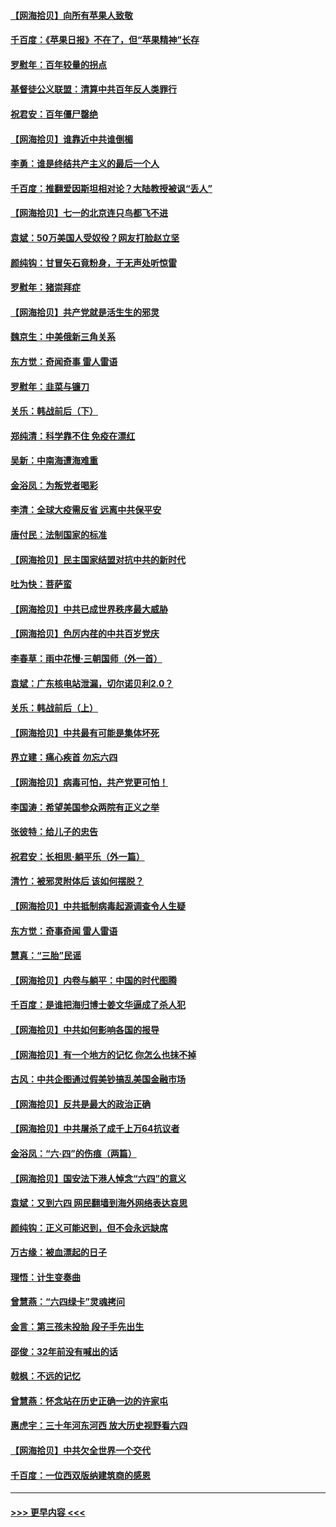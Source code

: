 #### [【网海拾贝】向所有苹果人致敬](../pages/nsc993/n13046795.md?t=06261152) 
#### [千百度：《苹果日报》不在了，但“苹果精神”长存](../pages/nsc993/n13046703.md?t=06261152) 
#### [罗慰年：百年较量的拐点](../pages/nsc993/n13046542.md?t=06261152) 
#### [基督徒公义联盟：清算中共百年反人类罪行](../pages/nsc993/n13046499.md?t=06261152) 
#### [祝君安：百年僵尸罄绝](../pages/nsc993/n13045595.md?t=06261152) 
#### [【网海拾贝】谁靠近中共谁倒楣](../pages/nsc993/n13044667.md?t=06261152) 
#### [李勇：谁是终结共产主义的最后一个人](../pages/nsc993/n13044397.md?t=06261152) 
#### [千百度：推翻爱因斯坦相对论？大陆教授被讽“丢人”](../pages/nsc993/n13043908.md?t=06261152) 
#### [【网海拾贝】七一的北京连只鸟都飞不进](../pages/nsc993/n13041377.md?t=06261152) 
#### [袁斌：50万美国人受奴役？网友打脸赵立坚](../pages/nsc993/n13041330.md?t=06261152) 
#### [颜纯钩：甘冒矢石竟粉身，于无声处听惊雷](../pages/nsc993/n13041140.md?t=06261152) 
#### [罗慰年：猪崇拜症](../pages/nsc993/n13041071.md?t=06261152) 
#### [【网海拾贝】共产党就是活生生的邪灵](../pages/nsc993/n13036627.md?t=06261152) 
#### [魏京生：中美俄新三角关系](../pages/nsc993/n13035986.md?t=06261152) 
#### [东方觉：奇闻奇事 雷人雷语](../pages/nsc993/n13035878.md?t=06261152) 
#### [罗慰年：韭菜与镰刀](../pages/nsc993/n13034374.md?t=06261152) 
#### [关乐：韩战前后（下）](../pages/nsc993/n13034113.md?t=06261152) 
#### [郑纯清：科学靠不住 免疫在漂红](../pages/nsc993/n13034093.md?t=06261152) 
#### [吴新：中南海遭海难重](../pages/nsc993/n13034084.md?t=06261152) 
#### [金浴凤：为叛党者喝彩](../pages/nsc993/n13034058.md?t=06261152) 
#### [李清：全球大疫需反省 远离中共保平安](../pages/nsc993/n13033784.md?t=06261152) 
#### [唐付民：法制国家的标准](../pages/nsc993/n13032944.md?t=06261152) 
#### [【网海拾贝】民主国家结盟对抗中共的新时代](../pages/nsc993/n13031717.md?t=06261152) 
#### [吐为快：菩萨蛮](../pages/nsc993/n13030033.md?t=06261152) 
#### [【网海拾贝】中共已成世界秩序最大威胁](../pages/nsc993/n13028138.md?t=06261152) 
#### [【网海拾贝】色厉内荏的中共百岁党庆](../pages/nsc993/n13025582.md?t=06261152) 
#### [李春草：雨中花慢‧三朝国师（外一首）](../pages/nsc993/n13025567.md?t=06261152) 
#### [袁斌：广东核电站泄漏，切尔诺贝利2.0？](../pages/nsc993/n13025475.md?t=06261152) 
#### [关乐：韩战前后（上）](../pages/nsc993/n13025387.md?t=06261152) 
#### [【网海拾贝】中共最有可能是集体坏死](../pages/nsc993/n13023101.md?t=06261152) 
#### [界立建：痛心疾首 勿忘六四](../pages/nsc993/n13022339.md?t=06261152) 
#### [【网海拾贝】病毒可怕，共产党更可怕！](../pages/nsc993/n13020728.md?t=06261152) 
#### [李国涛：希望美国参众两院有正义之举](../pages/nsc993/n13020674.md?t=06261152) 
#### [张彼特：给儿子的忠告](../pages/nsc993/n13018934.md?t=06261152) 
#### [祝君安：长相思‧躺平乐（外一篇）](../pages/nsc993/n13018923.md?t=06261152) 
#### [清竹：被邪灵附体后 该如何摆脱？](../pages/nsc993/n13018877.md?t=06261152) 
#### [【网海拾贝】中共抵制病毒起源调查令人生疑](../pages/nsc993/n13017785.md?t=06261152) 
#### [东方觉：奇事奇闻 雷人雷语](../pages/nsc993/n13017577.md?t=06261152) 
#### [慧真：“三胎”民谣](../pages/nsc993/n13017394.md?t=06261152) 
#### [【网海拾贝】内卷与躺平：中国的时代图腾](../pages/nsc993/n13016128.md?t=06261152) 
#### [千百度：是谁把海归博士姜文华逼成了杀人犯](../pages/nsc993/n13015218.md?t=06261152) 
#### [【网海拾贝】中共如何影响各国的报导](../pages/nsc993/n13012599.md?t=06261152) 
#### [【网海拾贝】有一个地方的记忆 你怎么也抹不掉](../pages/nsc993/n13009802.md?t=06261152) 
#### [古风：中共企图通过假美钞搞乱美国金融市场](../pages/nsc993/n13009626.md?t=06261152) 
#### [【网海拾贝】反共是最大的政治正确](../pages/nsc993/n13007051.md?t=06261152) 
#### [【网海拾贝】中共屠杀了成千上万64抗议者](../pages/nsc993/n13002713.md?t=06261152) 
#### [金浴凤：“六·四”的伤痕（两篇）](../pages/nsc993/n13001719.md?t=06261152) 
#### [【网海拾贝】国安法下港人悼念“六四”的意义](../pages/nsc993/n13001039.md?t=06261152) 
#### [袁斌：又到六四 网民翻墙到海外网络表达哀思](../pages/nsc993/n13000995.md?t=06261152) 
#### [颜纯钩：正义可能迟到，但不会永远缺席](../pages/nsc993/n13000920.md?t=06261152) 
#### [万古缘：被血漂起的日子](../pages/nsc993/n13000914.md?t=06261152) 
#### [理悟：计生变奏曲](../pages/nsc993/n13000414.md?t=06261152) 
#### [曾慧燕：“六四绿卡”灵魂拷问](../pages/nsc993/n13000277.md?t=06261152) 
#### [金言：第三孩未投胎 段子手先出生](../pages/nsc993/n13000215.md?t=06261152) 
#### [邵俊：32年前没有喊出的话](../pages/nsc993/n13000181.md?t=06261152) 
#### [戟枫：不远的记忆](../pages/nsc993/n13000121.md?t=06261152) 
#### [曾慧燕：怀念站在历史正确一边的许家屯](../pages/nsc993/n13000073.md?t=06261152) 
#### [惠虎宇：三十年河东河西 放大历史视野看六四](../pages/nsc993/n13000018.md?t=06261152) 
#### [【网海拾贝】中共欠全世界一个交代](../pages/nsc993/n12998706.md?t=06261152) 
#### [千百度：一位西双版纳建筑商的感恩](../pages/nsc993/n12998487.md?t=06261152) 

----
#### [ >>> 更早内容 <<< ](../indexes/nsc993-earlier.md)
